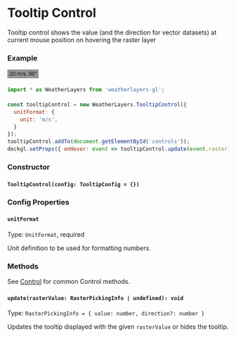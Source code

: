 # Tooltip Control

Tooltip control shows the value (and the direction for vector datasets) at current mouse position on hovering the raster layer

### Example

![Tooltip Control](../../.gitbook/assets/tooltip-control.png)

```javascript
import * as WeatherLayers from 'weatherlayers-gl';

const tooltipControl = new WeatherLayers.TooltipControl({
  unitFormat: {
    unit: 'm/s',
  }
});
tooltipControl.addTo(document.getElementById('controls'));
deckgl.setProps({ onHover: event => tooltipControl.update(event.raster) });
```

### Constructor

#### `TooltipControl(config: TooltipConfig = {})`

### Config Properties

#### `unitFormat`

Type: `UnitFormat`, required

Unit definition to be used for formatting numbers.

### Methods

See [Control](control.md) for common Control methods.

#### `update(rasterValue: RasterPickingInfo | undefined): void`

Type: `RasterPickingInfo = { value: number, direction?: number }`

Updates the tooltip displayed with the given `rasterValue` or hides the tooltip.
